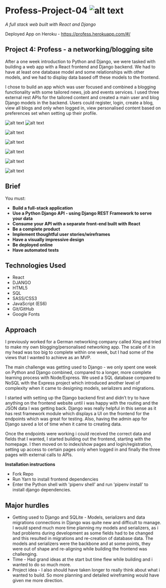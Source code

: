 # Profess-Project-04 ![alt text](https://miro.medium.com/fit/c/50/50/1*HDIDs6Iq0bW-2qeYXqjp9w.png "GA logo")

*A full stack web built with React and Django*

Deployed App on Heroku - https://profess.herokuapp.com/#/

## Project 4: Profess - a networking/blogging site

After a one week introduction to Python and Django, we were tasked with building a web app with a React frontend and Django backend. We had to have at least one database model and some relationships with other models, and we had to display data based off these models to the frontend. 

I chose to build an app which was user focused and combined a blogging functionality with some tailored news, job and events services. I used three external rest APIs for the tailored content and created a main user and blog Django models in the backend. Users could register, login, create a blog, view all blogs and only when logged in, view personalised content based on preferences set when setting up their profile. 

![alt text](https://i.imgur.com/TbzTFLW.png "Project Homepage")
![alt text](https://i.imgur.com/qLG1nSP.png "Project Homepage code")

![alt text](https://i.imgur.com/NLlHCns.png "Project login page")

![alt text](https://i.imgur.com/WMDr0Kv.png "Project login page")

![alt text](https://i.imgur.com/KBKHHRW.png "Project login page")

![alt text](https://i.imgur.com/CGXRk83.png "Project blog list page")

![alt text](https://i.imgur.com/f7Ejcs7.png "Project blog list page")

## Brief

You must:

* **Build a full-stack application** 
* **Use a Python Django API - using Django REST Framework to serve your data**
* **Consume your API with a separate front-end built with React** 
* **Be a complete product** 
* **Implement thoughtful user stories/wireframes** 
* **Have a visually impressive design** 
* **Be deployed online** 
* **Have automated tests** 

## Technologies Used

* React
* DJANGO
* HTML5
* SQL
* SASS/CSS3
* JavaScript (ES6)
* Git/GitHub
* Google Fonts

## Approach

I previously worked for a German networking company called Xing and tried to make my own blogging/personalised networking app. The scale of it in my head was too big to complete within one week, but I had some of the views that I wanted to achieve as an MVP. 

The main challenge was getting used to Django - we only spent one week on Python and Django combined, compared to a longer, more complete learning process with Node/Express. We used a SQL database compared to NoSQL with the Express project which introduced another level of complexity when it came to designing models, serializers and migrations. 

I started with setting up the Django backend first and didn’t try to have anything on the frontend website until i was happy with the routing and the JSON data I was getting back. Django was really helpful in this sense as it has rest framework module which displays a UI on the frontend for the endpoints which was great for testing. Also, having the admin app for Django saved a lot of time when it came to creating data.

Once the endpoints were working i could received the correct data and fields that I wanted, I started building out the frontend, starting with the homepage. I then moved on to index/show pages and login/registration, setting up access to certain pages only when logged in and finally the three pages with external calls to APIs.

**Installation instructions**

* Fork Repo
* Run Yarn to install frontend dependencies
* Enter the Python shell with 'pipenv shell' and run 'pipenv install' to install django dependencies.

## Major hurdles

* Getting used to Django and SQLite - Models, serializers and data migrations connections in Django was quite new and difficult to manage. I would spend much more time planning my models and serializers, as i had problems during development as some fields had to be changed and this resulted in migrations and re-creation of database data. The models and serializers were the backbone and at some points, they were out of shape and re-aligning while building the frontend was challenging.
* Time - Had grand ideas at the start but time flew while building and i wanted to do so much more.
* Project idea - I also should have taken longer to really think about what i wanted to build. So more planning and detailed wireframing would have given me more direction.
